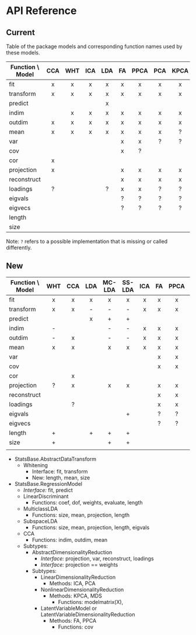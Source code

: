 # API Reference

## Current

Table of the package models and corresponding function names used by these models.

| Function \ Model | CCA | WHT | ICA | LDA | FA  |PPCA | PCA |KPCA | MDS |
|------------------|:---:|:---:|:---:|:---:|:---:|:---:|:---:|:---:|:---:|
|fit               |  x  |  x  |  x  |  x  |  x  |  x  |  x  |  x  |  x  |
|transform         |  x  |  x  |  x  |  x  |  x  |  x  |  x  |  x  |  x  |
|predict           |     |     |     |  x  |     |     |     |     |     |
|indim             |     |  x  |  x  |  x  |  x  |  x  |  x  |  x  |  x  |
|outdim            |  x  |  x  |  x  |  x  |  x  |  x  |  x  |  x  |  x  |
|mean              |  x  |  x  |  x  |  x  |  x  |  x  |  x  |  ?  |     |
|var               |     |     |     |     |  x  |  x  |  ?  |  ?  |  ?  |
|cov               |     |     |     |     |  x  |  ?  |     |     |     |
|cor               |  x  |     |     |     |     |     |     |     |     |
|projection        |  x  |     |     |     |  x  |  x  |  x  |  x  |  x  |
|reconstruct       |     |     |     |     |  x  |  x  |  x  |  x  |     |
|loadings          |  ?  |     |     |  ?  |  x  |  x  |  ?  |  ?  |  ?  |
|eigvals           |     |     |     |     |  ?  |  ?  |  ?  |  ?  |  x  |
|eigvecs           |     |     |     |     | ?   |  ?  |  ?  |  ?  |  ?  |
|length            |     |     |     |     |     |     |     |     |     |
|size              |     |     |     |     |     |     |     |     |     |

Note: `?` refers to a possible implementation that is missing or called differently.

## New

| Function \ Model | WHT | CCA | LDA |MC-LDA|SS-LDA| ICA | FA  |PPCA | PCA |KPCA | MDS |
|------------------|:---:|:---:|:---:|:----:|:----:|:---:|:---:|:---:|:---:|:---:|:---:|
|fit               |  x  |  x  |  x  |  x   |   x  |  x  |  x  |  x  |  x  |  x  |  x  |
|transform         |  x  |  x  |  -  |  -   |   -  |  x  |  x  |  x  |  -  |  x  |  -  |
|predict           |     |     |  x  |  +   |   +  |     |     |     |  +  |     |  +  |
|indim             |  -  |     |     |  -   |   -  |  x  |  x  |  x  |  -  |  x  |  -  |
|outdim            |  -  |  x  |     |  -   |   -  |  x  |  x  |  x  |  -  |  x  |  -  |
|mean              |  x  |  x  |     |  x   |   x  |  x  |  x  |  x  |  x  |  ?  |     |
|var               |     |     |     |      |      |     |  x  |  x  |  x  |  ?  |  ?  |
|cov               |     |     |     |      |      |     |  x  |  x  |     |     |     |
|cor               |     |  x  |     |      |      |     |     |     |     |     |     |
|projection        |  ?  |  x  |     |  x   |   x  |     |  x  |  x  |  x  |  x  |  x  |
|reconstruct       |     |     |     |      |      |     |  x  |  x  |  x  |  x  |     |
|loadings          |     |  ?  |     |      |      |     |  x  |  x  |  x  |  ?  |  +  |
|eigvals           |     |     |     |      |   +  |     |  ?  |  ?  |  x  |  ?  |  x  |
|eigvecs           |     |     |     |      |      |     |  ?  |  ?  |  x  |  ?  |  +  |
|length            |  +  |     |  +  |  +   |   +  |     |     |     |     |     |     |
|size              |  +  |     |     |  +   |   +  |     |     |     |  x  |     |  +  |
|                  |     |     |     |      |      |     |     |     |     |     |     |

- StatsBase.AbstractDataTransform
    - Whitening
      - Interface: fit, transform
      - New: length, mean, size
- StatsBase.RegressionModel
    - *Interface:* fit, predict
    - LinearDiscriminant
      - Functions: coef, dof, weights, evaluate, length
    - MulticlassLDA
      - Functions: size, mean, projection, length
    - SubspaceLDA
      - Functions: size, mean, projection, length, eigvals
    - CCA
      - Functions: indim, outdim, mean
    - Subtypes:
        - AbstractDimensionalityReduction
          - *Interface:* projection, var, reconstruct, loadings
          - *Interface:* projection == weights
        - Subtypes:
            - LinearDimensionalityReduction
                - Methods: ICA, PCA
            - NonlinearDimensionalityReduction
                - Methods: KPCA, MDS
                  - Functions: modelmatrix(X),
            - LatentVariableModel or LatentVariableDimensionalityReduction
                - Methods: FA, PPCA
                  - Functions: cov

